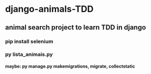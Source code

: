 # django-animals-TDD
## animal search project to learn TDD in django
### pip install selenium
### py lista_animais.py
#### maybe: py manage.py makemigrations, migrate, collectstatic
